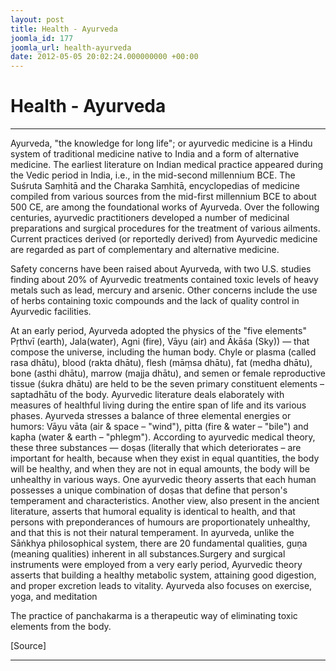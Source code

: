 ```yaml
---
layout: post
title: Health - Ayurveda
joomla_id: 177
joomla_url: health-ayurveda
date: 2012-05-05 20:02:24.000000000 +00:00
---
```

# **Health - Ayurveda**

* * *

Ayurveda, "the knowledge for long life"; or ayurvedic medicine is a Hindu system of traditional medicine native to India and a form of alternative medicine. The earliest literature on Indian medical practice appeared during the Vedic period in India, i.e., in the mid-second millennium BCE. The Suśruta Saṃhitā and the Charaka Saṃhitā, encyclopedias of medicine compiled from various sources from the mid-first millennium BCE to about 500 CE, are among the foundational works of Ayurveda. Over the following centuries, ayurvedic practitioners developed a number of medicinal preparations and surgical procedures for the treatment of various ailments. Current practices derived (or reportedly derived) from Ayurvedic medicine are regarded as part of complementary and alternative medicine.

Safety concerns have been raised about Ayurveda, with two U.S. studies finding about 20% of Ayurvedic treatments contained toxic levels of heavy metals such as lead, mercury and arsenic. Other concerns include the use of herbs containing toxic compounds and the lack of quality control in Ayurvedic facilities.

At an early period, Ayurveda adopted the physics of the "five elements" Pṛthvī (earth), Jala(water), Agni (fire), Vāyu (air) and Ākāśa (Sky)) — that compose the universe, including the human body. Chyle or plasma (called rasa dhātu), blood (rakta dhātu), flesh (māṃsa dhātu), fat (medha dhātu), bone (asthi dhātu), marrow (majja dhātu), and semen or female reproductive tissue (śukra dhātu) are held to be the seven primary constituent elements – saptadhātu of the body. Ayurvedic literature deals elaborately with measures of healthful living during the entire span of life and its various phases. Ayurveda stresses a balance of three elemental energies or humors: Vāyu vāta (air & space – "wind"), pitta (fire & water – "bile") and kapha (water & earth – "phlegm"). According to ayurvedic medical theory, these three substances — doṣas (literally that which deteriorates – are important for health, because when they exist in equal quantities, the body will be healthy, and when they are not in equal amounts, the body will be unhealthy in various ways. One ayurvedic theory asserts that each human possesses a unique combination of doṣas that define that person's temperament and characteristics. Another view, also present in the ancient literature, asserts that humoral equality is identical to health, and that persons with preponderances of humours are proportionately unhealthy, and that this is not their natural temperament. In ayurveda, unlike the Sāṅkhya philosophical system, there are 20 fundamental qualities, guṇa (meaning qualities) inherent in all substances.Surgery and surgical instruments were employed from a very early period, Ayurvedic theory asserts that building a healthy metabolic system, attaining good digestion, and proper excretion leads to vitality. Ayurveda also focuses on exercise, yoga, and meditation

The practice of panchakarma is a therapeutic way of eliminating toxic elements from the body.

[Source]

* * *





